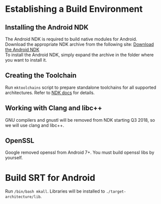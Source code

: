 # Establishing a Build Environment
## Installing the Android NDK
The Android NDK is required to build native modules for Android.  
Download the appropriate NDK archive from the following site: [Download the Android NDK](https://developer.android.com/ndk/downloads/index.html)  
To install the Android NDK, simply expand the archive in the folder where you want to install it.
## Creating the Toolchain
Run ```mktoolchains``` script to prepare standalone toolchains for all supported architectures. Refer to [NDK docs](https://developer.android.com/ndk/guides/standalone_toolchain.html) for details.
## Working with Clang and libc++
GNU compilers and gnustl will be removed from NDK starting Q3 2018, so we will use clang and libc++.
## OpenSSL
Google removed openssl from Android 7+. You must build openssl libs by yourself.
# Build SRT for Android
Run ```/bin/bash mkall```. Libraries will be installed to ```./target-architecture/lib```.
